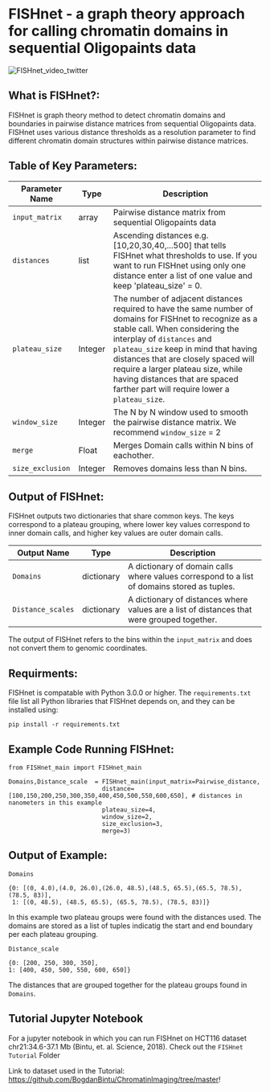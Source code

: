 # FISHnet - a graph theory approach for calling chromatin domains in sequential Oligopaints data

![FISHnet_video_twitter](https://github.com/user-attachments/assets/e5f2aff0-ad25-4568-83d6-3082c8dc7f60)

## What is FISHnet?:

FISHnet is graph theory method to detect chromatin domains and boundaries in pairwise distance matrices from sequential Oligopaints data. FISHnet uses various distance thresholds as a resolution parameter to find different chromatin domain structures within pairwise distance matrices. 




## Table of Key Parameters:

| Parameter Name  | Type | Description |
| ------------- | ------------- |  ------------- |
| `input_matrix`| array | Pairwise distance matrix from sequential Oligopaints data |
| `distances`  |  list | Ascending distances e.g. [10,20,30,40,...500] that tells FISHnet what thresholds to use. If you want to run FISHnet using only one distance enter a list of one value and keep 'plateau_size' = 0.|
| `plateau_size` | Integer  | The number of adjacent distances required to have the same number of domains for FISHnet to recognize as a stable call. When considering the interplay of `distances` and `plateau_size` keep in mind that having distances that are closely spaced will require a larger plateau size, while having distances that are spaced farther part will require lower a `plateau_size`.|
| `window_size`  | Integer  |  The N by N window used to smooth the pairwise distance matrix. We recommend `window_size` = 2 |
| `merge`  |  Float | Merges Domain calls within N bins of eachother. |
| `size_exclusion`  | Integer | Removes domains less than N bins. |


## Output of FISHnet:

FISHnet outputs two dictionaries that share common keys. The keys correspond to a plateau grouping, where lower key values correspond to inner domain calls, and higher key values are outer domain calls.

| Output Name  | Type | Description |
| ------------- | ------------- |  ------------- |
| `Domains` | dictionary |  A dictionary of domain calls where values correspond to a list of domains stored as tuples. |
| `Distance_scales` | dictionary |  A dictionary of distances where values are a list of distances that were grouped together.|

The output of FISHnet refers to the bins within the `input_matrix` and does not convert them to genomic coordinates.

## Requirments:

FISHnet is compatable with Python 3.0.0 or higher. The `requirements.txt` file list all Python libraries that FISHnet depends on, and they can be installed using:

```
pip install -r requirements.txt
```


## Example Code Running FISHnet:

```
from FISHnet_main import FISHnet_main

Domains,Distance_scale  = FISHnet_main(input_matrix=Pairwise_distance,
                          distance= [100,150,200,250,300,350,400,450,500,550,600,650], # distances in nanometers in this example
                          plateau_size=4,
                          window_size=2,
                          size_exclusion=3,
                          merge=3)
```


## Output of Example:

```
Domains

{0: [(0, 4.0),(4.0, 26.0),(26.0, 48.5),(48.5, 65.5),(65.5, 78.5),(78.5, 83)],
 1: [(0, 48.5), (48.5, 65.5), (65.5, 78.5), (78.5, 83)]}
```

In this example two plateau groups were found with the distances used. The domains are stored as a list of tuples indicatig the start and end boundary per each plateau grouping.

```
Distance_scale

{0: [200, 250, 300, 350],
1: [400, 450, 500, 550, 600, 650]}
```
The distances that are grouped together for the plateau groups found in `Domains`. 


## Tutorial Jupyter Notebook

For a jupyter notebook in which you can run FISHnet on HCT116 dataset chr21:34.6-37.1 Mb (Bintu, et. al. Science, 2018). Check out the `FISHnet Tutorial` Folder


 Link to dataset used in the Tutorial: https://github.com/BogdanBintu/ChromatinImaging/tree/master!

